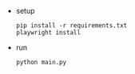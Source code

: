 - setup
    ```
    pip install -r requirements.txt
    playwright install
    ```

- run
    ```
    python main.py
    ```